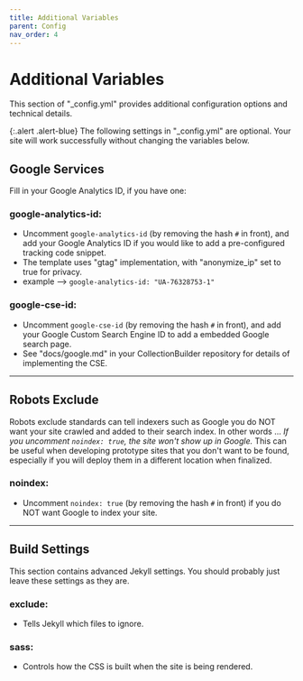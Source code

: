 ```yaml
---
title: Additional Variables
parent: Config
nav_order: 4
---
```


# Additional Variables

This section of "_config.yml" provides additional configuration options and technical details.

{:.alert .alert-blue}
The following settings in "_config.yml" are optional. 
Your site will work successfully without changing the variables below.

## Google Services

Fill in your Google Analytics ID, if you have one: 

### google-analytics-id: 

- Uncomment `google-analytics-id` (by removing the hash `#` in front), and add your Google Analytics ID if you would like to add a pre-configured tracking code snippet.
- The template uses "gtag" implementation, with "anonymize_ip" set to true for privacy.
- example --> `google-analytics-id: "UA-76328753-1"`

### google-cse-id:

- Uncomment `google-cse-id` (by removing the hash `#` in front), and add your Google Custom Search Engine ID to add a embedded Google search page.
- See "docs/google.md" in your CollectionBuilder repository for details of implementing the CSE.

---

## Robots Exclude 

Robots exclude standards can tell indexers such as Google you do NOT want your site crawled and added to their search index.
In other words ... *If you uncomment `noindex: true`, the site won't show up in Google.*
This can be useful when developing prototype sites that you don't want to be found, especially if you will deploy them in a different location when finalized.

### noindex:

- Uncomment `noindex: true` (by removing the hash `#` in front) if you do NOT want Google to index your site.

---

## Build Settings

This section contains advanced Jekyll settings. 
You should probably just leave these settings as they are. 

### exclude: 

- Tells Jekyll which files to ignore.

### sass: 

- Controls how the CSS is built when the site is being rendered. 
